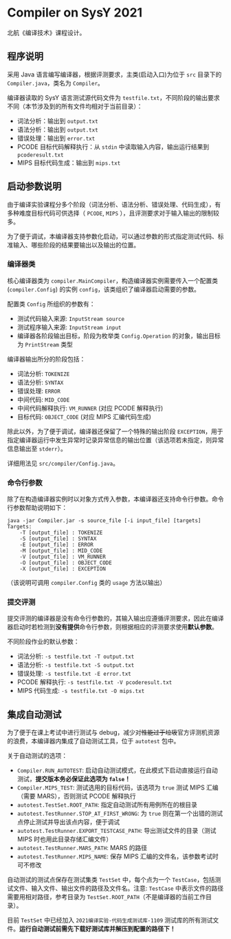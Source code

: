 # Compiler on SysY 2021

北航《编译技术》课程设计。

## 程序说明

采用 Java 语言编写编译器，根据评测要求，主类(启动入口)为位于 `src` 目录下的 `Compiler.java`，类名为 `Compiler`。

编译器读取的 SysY 语言测试源代码文件为 `testfile.txt`，不同阶段的输出要求不同（本节涉及到的所有文件均相对于当前目录）：

- 词法分析：输出到 `output.txt`
- 语法分析：输出到 `output.txt`
- 错误处理：输出到 `error.txt`
- PCODE 目标代码解释执行：从 `stdin` 中读取输入内容，输出运行结果到 `pcoderesult.txt`
- MIPS 目标代码生成：输出到 `mips.txt`

## 启动参数说明

由于编译实验课程分多个阶段（词法分析、语法分析、错误处理、代码生成），有多种难度目标代码可供选择（ `PCODE`, `MIPS` ），且评测要求对于输入输出的限制较多。

为了便于调试，本编译器支持参数化启动，可以通过参数的形式指定测试代码、标准输入、哪些阶段的结果要输出以及输出的位置。

### 编译器类

核心编译器类为 `compiler.MainCompiler`，构造编译器实例需要传入一个配置类 (`compiler.Config`) 的实例 `config`，该类组织了编译器启动需要的参数。

配置类 `Config` 所组织的参数有：

- 测试代码输入来源: `InputStream source`
- 测试程序输入来源: `InputStream input`
- 编译器各阶段输出目标，阶段为枚举类 `Config.Operation` 的对象，输出目标为 `PrintStream` 类型

编译器输出所分的阶段包括：

- 词法分析: `TOKENIZE`
- 语法分析: `SYNTAX`
- 错误处理: `ERROR`
- 中间代码: `MID_CODE`
- 中间代码解释执行: `VM_RUNNER` (对应 PCODE 解释执行)
- 目标代码: `OBJECT_CODE` (对应 MIPS 汇编代码生成)

除此以外，为了便于调试，编译器还保留了一个特殊的输出阶段 `EXCEPTION`，用于指定编译器运行中发生异常时记录异常信息的输出位置（该选项若未指定，则异常信息输出至 `stderr`）。

详细用法见 `src/compiler/Config.java`。

### 命令行参数

除了在构造编译器实例时以对象方式传入参数，本编译器还支持命令行参数。命令行参数帮助说明如下：

```text
java -jar Compiler.jar -s source_file [-i input_file] [targets]
Targets: 
    -T [output_file] : TOKENIZE
    -S [output_file] : SYNTAX
    -E [output_file] : ERROR
    -M [output_file] : MID_CODE
    -V [output_file] : VM_RUNNER
    -O [output_file] : OBJECT_CODE
    -X [output_file] : EXCEPTION
```

（该说明可调用 `compiler.Config` 类的 `usage` 方法以输出）

### 提交评测

提交评测的编译器是没有命令行参数的，其输入输出应遵循评测要求，因此在编译器启动时若检测到**没有提供**命令行参数，则根据相应的评测要求使用**默认参数**。

不同阶段作业的默认参数：

- 词法分析: `-s testfile.txt -T output.txt`
- 语法分析: `-s testfile.txt -S output.txt`
- 错误处理: `-s testfile.txt -E error.txt`
- PCODE 解释执行: `-s testfile.txt -V pcoderesult.txt`
- MIPS 代码生成: `-s testfile.txt -O mips.txt`

## 集成自动测试

为了便于在课上考试中进行测试与 debug，减少对<del>性能过于垃圾</del>官方评测机资源的浪费，本编译器内集成了自动测试工具，位于 `autotest` 包中。

关于自动测试的选项：

- `Compiler.RUN_AUTOTEST`: 启动自动测试模式，在此模式下启动直接运行自动测试，**提交版本务必保证此选项为 `false`！**
- `Compiler.MIPS_TEST`: 测试选用的目标代码，该选项为 `true` 测试 MIPS 汇编（需要 MARS），否则测试 PCODE 解释执行
- `autotest.TestSet.ROOT_PATH`: 指定自动测试所有用例所在的根目录
- `autotest.TestRunner.STOP_AT_FIRST_WRONG`: 为 `true` 则在第一个出错的测试点停止测试并导出该点内容，便于调试
- `autotest.TestRunner.EXPORT_TESTCASE_PATH`: 导出测试文件的目录（测试 MIPS 时也用此目录存储汇编文件）
- `autotest.TestRunner.MARS_PATH`: MARS 的路径
- `autotest.TestRunner.MIPS_NAME`: 保存 MIPS 汇编的文件名，该参数考试时可不修改

自动测试的测试点保存在测试集类 `TestSet` 中，每个点为一个 `TestCase`，包括测试文件、输入文件、输出文件的路径及文件名。注意: `TestCase` 中表示文件的路径需要用相对路径，参考目录为 `TestSet.ROOT_PATH`（不是编译器的当前工作目录）。

目前 `TestSet` 中已经加入 `2021编译实验-代码生成测试库-1109` 测试库的所有测试文件。**运行自动测试前需先下载好测试库并解压到配置的路径下！**
